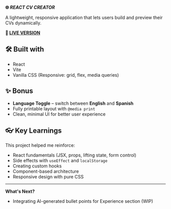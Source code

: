 **🌐 _REACT CV CREATOR_**

A lightweight, responsive application that lets users build and preview their CVs dynamically.  

**🔗 [LIVE VERSION](https://gitthatjob.vercel.app/)** 


**🛠️ Built with**
---
- React
- Vite
- Vanilla CSS (Responsive: grid, flex, media queries)

**✨ Bonus**
---

- **Language Toggle** – switch between **English** and **Spanish**
- Fully printable layout with `@media print`
- Clean, minimal UI for better user experience

**👓 Key Learnings**
---

This project helped me reinforce:
- React fundamentals (JSX, props, lifting state, form control)
- Side effects with `useEffect` and `localStorage`
- Creating custom hooks
- Component-based architecture
- Responsive design with pure CSS

---

**What's Next?**
- Integrating AI-generated bullet points for Experience section (WIP)

